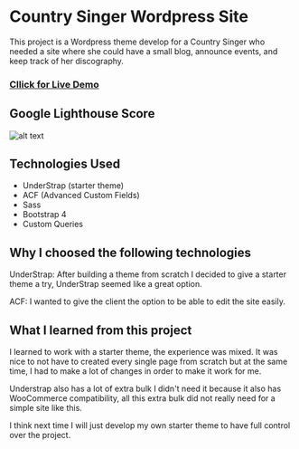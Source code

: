 # Country Singer Wordpress Site

This project is a Wordpress theme develop for a Country Singer who needed a site where she could have a small blog, announce events, and keep track of her discography.

### [Cllick for Live Demo](https://rcoto.club/)

## Google Lighthouse Score

![alt text](https://i.imgur.com/JgFzHWt.png "Google Lighthouse Score")

## Technologies Used

- UnderStrap (starter theme)
- ACF (Advanced Custom Fields)
- Sass
- Bootstrap 4
- Custom Queries

## Why I choosed the following technologies

UnderStrap:
After building a theme from scratch I decided to give a starter theme a try, UnderStrap seemed like a great option.

ACF:
I wanted to give the client the option to be able to edit the site easily.

## What I learned from this project

I learned to work with a starter theme, the experience was mixed. It was nice to not have to created every single page from scratch but at the same time, I had to make a lot of changes in order to make it work for me.

Understrap also has a lot of extra bulk I didn't need it because it also has WooCommerce compatibility, all this extra bulk did not really need for a simple site like this.

I think next time I will just develop my own starter theme to have full control over the project.
